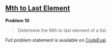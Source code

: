 [Mth to Last Element][ce]
-------------------------

**Problem 10**

> Determine the Mth to last element of a list.

Full problem statement is available on [CodeEval][ce].

[ce]: https://www.codeeval.com/browse/10/
      "View problem statement on CodeEval"
